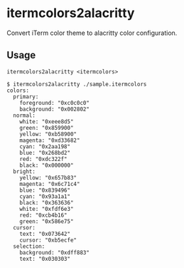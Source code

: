 # itermcolors2alacritty

Convert iTerm color theme to alacritty color configuration.

## Usage

```
itermcolors2alacritty <itermcolors>
```

```
$ itermcolors2alacritty ./sample.itermcolors
colors:
  primary:
    foreground: "0xc0c0c0"
    background: "0x002802"
  normal:
    white: "0xeee8d5"
    green: "0x859900"
    yellow: "0xb58900"
    magenta: "0xd33682"
    cyan: "0x2aa198"
    blue: "0x268bd2"
    red: "0xdc322f"
    black: "0x000000"
  bright:
    yellow: "0x657b83"
    magenta: "0x6c71c4"
    blue: "0x839496"
    cyan: "0x93a1a1"
    black: "0x363636"
    white: "0xfdf6e3"
    red: "0xcb4b16"
    green: "0x586e75"
  cursor:
    text: "0x073642"
    cursor: "0xb5ecfe"
  selection:
    background: "0xdff883"
    text: "0x030303"
```

